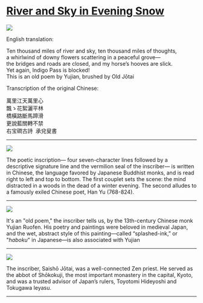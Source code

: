# [River and Sky in Evening Snow](http://artstories.artsmia.org/#/stories/3191)

![](http://cdn.dx.artsmia.org/thumbs/tn_150416_mia328_001908_Detail1.jpg)

English translation:

Ten thousand miles of river and sky, ten thousand miles of thoughts,\
a whirlwind of downy flowers scattering in a peaceful grove— \
the bridges and roads are closed, and my horse’s hooves are slick. \
Yet again, Indigo Pass is blocked!  \
This is an old poem by Yujian, brushed by Old Jōtai

Transcription of the original Chinese: 

萬里江天萬里心\
飄ゝ花絮灑平林\
橋橫路斷馬蹄滑\
更說藍關轉不禁\
右宝磵古詩  承兌叟書     

---

![](http://cdn.dx.artsmia.org/thumbs/tn_150416_mia328_001908_Detail1.jpg)

The poetic inscription— four seven-character lines followed by a descriptive signature line and the vermilion seal of the inscriber— is written in Chinese, the language favored by Japanese Buddhist monks, and is read right to left and top to bottom. The first couplet sets the scene: the mind distracted in a woods in the dead of a winter evening. The second alludes to a famously exiled Chinese poet, Han Yu (768-824). 

---

![](http://cdn.dx.artsmia.org/thumbs/tn_150416_mia328_001908_Detail2.jpg)

It's an "old poem," the inscriber tells us, by the 13th-century Chinese monk Yujian Ruofen. His poetry and paintings were beloved in medieval Japan, and the wet, abstract style of this painting—called “splashed-ink,” or "*haboku*" in Japanese—is also associated with Yujian

---

![](http://cdn.dx.artsmia.org/thumbs/tn_150416_mia328_001908_Detail3.jpg)

The inscriber, Saishō Jōtai, was a well-connected Zen priest. He served as the abbot of Shōkokuji, the most important monastery in the capital, Kyoto, and was a trusted advisor of Japan’s rulers, Toyotomi Hideyoshi and Tokugawa Ieyasu.

---
